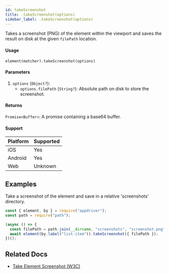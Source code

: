 ```yaml
---
id: takeScreenshot
title: .takeScreenshot(options)
sidebar_label: .takeScreenshot(options) 
---
```


Takes a screenshot (PNG) of the element within the viewport and saves the result on disk at the given `filePath` location.

#### Usage

```text
element(matcher).takeScreenshot(options)
```

#### Parameters

1. `options` (`Object?`):
    - `options.filePath` (`String?`): Absolute path on disk to store the screenshot.

#### Returns

`Promise<Buffer>`: A promise containing a base64 buffer.

#### Support

| Platform | Supported |
| -------- | --------- |
| iOS      | Yes       |
| Android  | Yes       |
| Web      | Unknown   |

## Examples

Take a screenshot of the element and save in a relative 'screenshots' directory.

```javascript
const { element, by } = require("appdriver");
const path = require("path");

(async () => {
  const filePath = path.join(__dirname, "screenshots", "screenshot.png");
  await element(by.label("list-item")).takeScreenshot({ filePath });
})();
```

## Related Docs

- [Take Element Screenshot (W3C)](https://www.w3.org/TR/webdriver/#dfn-take-element-screenshot)